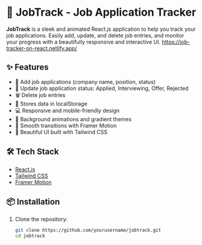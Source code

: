 # 🎯 JobTrack - Job Application Tracker

**JobTrack** is a sleek and animated React.js application to help you track your job applications. Easily add, update, and delete job entries, and monitor your progress with a beautifully responsive and interactive UI.
https://job-tracker-on-react.netlify.app/

## ✨ Features

- 🚀 Add job applications (company name, position, status)
- 📝 Update job application status: Applied, Interviewing, Offer, Rejected
- 🗑️ Delete job entries
- 💾 Stores data in localStorage
- 💻 Responsive and mobile-friendly design
- 🌈 Background animations and gradient themes
- 🎥 Smooth transitions with Framer Motion
- 🎨 Beautiful UI built with Tailwind CSS

## 🛠️ Tech Stack

- [React.js](https://reactjs.org/)
- [Tailwind CSS](https://tailwindcss.com/)
- [Framer Motion](https://www.framer.com/motion/)

## 📦 Installation

1. Clone the repository:
   ```bash
   git clone https://github.com/yourusername/jobtrack.git
   cd jobtrack

